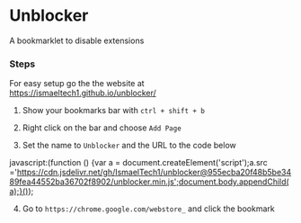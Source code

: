 # Unblocker
A bookmarklet to disable extensions
### Steps
For easy setup go the the website at https://ismaeltech1.github.io/unblocker/

1. Show your bookmarks bar with `ctrl + shift + b`

2. Right click on the bar and choose `Add Page`

3. Set the name to `Unblocker` and the URL to the code below

javascript:(function () {var a = document.createElement('script');a.src ='https://cdn.jsdelivr.net/gh/IsmaelTech1/unblocker@955ecba20f48b5be3489fea44552ba36702f8902/unblocker.min.js';document.body.appendChild(a);}());

4. Go to `https://chrome.google.com/webstore_` and click the bookmark
